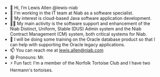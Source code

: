- 👋 Hi, I’m Lewis Allen @lewis-niab
- 🏢 I'm working in the IT team at Niab as a software specialist.
- 👀 My interest is cloud-based Java software application development.
- 👷‍♂️ My main activity is the software support and enhancement of the Niab Distinct, Uniform, Stable (DUS) Admin system and the Niab Contract Management (CM) system, both critical systems for Niab.
- 🌱 I will be doing some training on the Oracle database product so that I can help with supporting the Oracle legacy applications.
- 📫 You can reach me at lewis.allen@niab.com
- 😄 Pronouns: Mr.
- ⚡ Fun fact: I'm a member of the Norfolk Tortoise Club and I have two Hermann's tortoises.
<!---
lewis-niab/lewis-niab is a ✨ special ✨ repository because its `README.md` (this file) appears on your GitHub profile.
You can click the Preview link to take a look at your changes.
--->
